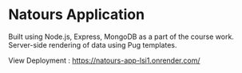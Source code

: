 # Natours Application

Built using Node.js, Express, MongoDB as a part of the course work. Server-side rendering of data using Pug templates. 

View Deployment : https://natours-app-lsi1.onrender.com/

